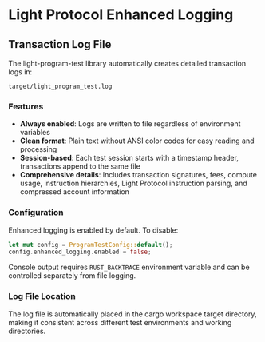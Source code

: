 # Light Protocol Enhanced Logging

## Transaction Log File

The light-program-test library automatically creates detailed transaction logs in:
```
target/light_program_test.log
```

### Features

- **Always enabled**: Logs are written to file regardless of environment variables
- **Clean format**: Plain text without ANSI color codes for easy reading and processing
- **Session-based**: Each test session starts with a timestamp header, transactions append to the same file
- **Comprehensive details**: Includes transaction signatures, fees, compute usage, instruction hierarchies, Light Protocol instruction parsing, and compressed account information

### Configuration

Enhanced logging is enabled by default. To disable:
```rust
let mut config = ProgramTestConfig::default();
config.enhanced_logging.enabled = false;
```

Console output requires `RUST_BACKTRACE` environment variable and can be controlled separately from file logging.

### Log File Location

The log file is automatically placed in the cargo workspace target directory, making it consistent across different test environments and working directories.